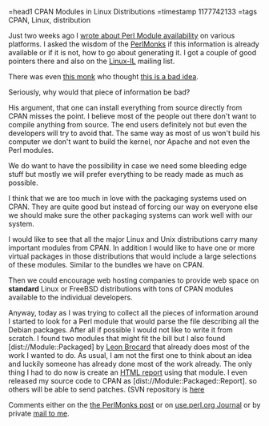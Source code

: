 =head1 CPAN Modules in Linux Distributions
=timestamp 1177742133
=tags CPAN, Linux, distribution

Just two weeks ago I <a href="http://www.szabgab.com/blog/2007/03/1176461934.html">wrote about 
Perl Module availability</a> on various platforms. I asked the wisdom of the 
<a href="http://www.perlmonks.org/?node_id=609866">PerlMonks</a> if this information is 
already available or if it is not, how to go about generating it. I got a couple of good pointers 
there and also on the 
<a href="http://www.mail-archive.com/linux-il@cs.huji.ac.il/msg48283.html">Linux-IL</a> 
mailing list.

There was even <a href="http://www.perlmonks.org/?node_id=535734">this monk</a>
who thought <a href="http://www.perlmonks.org/?node_id=609897">this is a bad idea</a>.

Seriously, why would that piece of information be bad?

His argument, that one can install everything from source directly from CPAN misses the point.
I believe most of the people out there don't want to compile anything from source. The end users
definitely not but even the developers will try to avoid that. The same way as most of us won't 
build his computer we don't want to build the kernel, nor Apache and not even the Perl modules.

We do want to have the possibility in case we need some bleeding edge stuff but mostly we will 
prefer everything to be ready made as much as possible.

I think that we are too much in love with the packaging systems used on CPAN. They are quite good
but instead of forcing our way on everyone else we should make sure the other packaging systems
can work well with our system.

I would like to see that all the major Linux and Unix distributions carry many important modules 
from CPAN. In addition I would like to have one or more virtual packages in those distributions 
that would include a large selections of these modules. Similar to the bundles we have on CPAN.

Then we could encourage web hosting companies to provide web space on <b>standard</b> Linux 
or FreeBSD distributions with tons of CPAN modules available to the individual developers.

Anyway, today as I was trying to collect all the pieces of information around I started to look 
for a Perl module that would parse the file describing all the Debian packages. After all if 
possible I would not like to write it from scratch. I found two modules that might fit the bill
but I also found [dist://Module::Packaged]
by <a href="http://www.astray.com/">Leon Brocard</a> that already does most of the work 
I wanted to do. As usual, I am not the first one to think about an idea and luckily
someone has already done most of the work already. The only thing I had to do now 
is create an <a href="http://www.szabgab.com/distributions/">HTML report</a> using that 
module. I even released my source code
to CPAN as 
[dist://Module::Packaged::Report].
so others will be able to send patches. 
(SVN repository is <a href="http://svn1.hostlocal.com/szabgab/trunk/Module-Packaged-Report/">here</a>

Comments either on the <a href="http://www.perlmonks.org/?node_id=612612">the
PerlMonks post</a> or on <a href="http://use.perl.org/~gabor/journal/33144">use.perl.org Journal</a>
or by private <a href="/contact">mail to me</a>.

